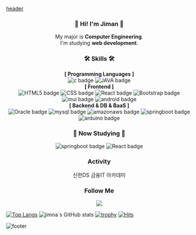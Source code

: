[header](https://capsule-render.vercel.app/api?type=waving&color=0:614385,100:516395&height=170&section=header&text=Tae%20young&fontSize=30&fontColor=ffffff&animation=fadeIn&fontAlignY=25&desc=Thank%20you%20for%20your%20visiting&descAlignY=45&&descSize=15)

<div align="center">
  
### :wave: Hi! I'm Jiman :wave:
My major is **Computer Engineering**.<br> I'm studying **web development**. <br>

### 🛠️ Skills 🛠️
**[ Programming Languages ]**<br>
![c badge](https://img.shields.io/badge/-c-%23F7DF1E?style=flat-square&logo=c&logoColor=white&color=A8B9CC)
![JAVA badge](https://img.shields.io/badge/-JAVA-%23F7DF1E?style=flat-square&logo=Java&logoColor=white&color=007396)
<br>
**[ Frontend ]**<br>
![HTML5 badge](https://img.shields.io/badge/-HTML5-%23F7DF1E?style=flat-square&logo=HTML5&logoColor=white&color=E34F26)
![CSS badge](https://img.shields.io/badge/-CSS3-%23F7DF1E?style=flat-square&logo=CSS3&logoColor=white&color=1572B6)
![React badge](https://img.shields.io/badge/-REACT-%23F7DF1E?style=flat-square&logo=React&logoColor=black&color=61DAFB)
![Bootstrap badge](https://img.shields.io/badge/-Bootstrap-%23F7DF1E?style=flat-square&logo=Bootstrap&logoColor=white&color=7952B3)
![mui badge](https://img.shields.io/badge/-mui-%23F7DF1E?style=flat-square&logo=mui&logoColor=white&color=007FFF)
![android badge](https://img.shields.io/badge/-android-%23F7DF1E?style=flat-square&logo=android&logoColor=white&color=3DDC84)
<br>
**[ Backend & DB & BaaS ]**<br>
![Oracle badge](https://img.shields.io/badge/-Oracle-%23F7DF1E?style=flat-square&logo=Oracle&logoColor=white&color=F80000)
![mysql badge](https://img.shields.io/badge/-MySQL-%23F7DF1E?style=flat-square&logo=MySQL&logoColor=white&color=4479A1)
![amazonaws badge](https://img.shields.io/badge/-amazonaws-%23F7DF1E?style=flat-square&logo=amazonaws&logoColor=white&color=232F3E)
![springboot badge](https://img.shields.io/badge/-springboot-%23F7DF1E?style=flat-square&logo=springboot&logoColor=white&color=6DB33F)
![arduino badge](https://img.shields.io/badge/-arduino-%23F7DF1E?style=flat-square&logo=arduino&logoColor=white&color=00878F)
<br>

### 📖 Now Studying 📖
![springboot badge](https://img.shields.io/badge/-springboot-%23F7DF1E?style=flat-square&logo=springboot&logoColor=white&color=6DB33F)
![React badge](https://img.shields.io/badge/-REACT-%23F7DF1E?style=flat-square&logo=React&logoColor=black&color=61DAFB)

###  Activity 
신한DS 금융IT 아카데미
 
###  Follow Me 
<a href="https://blog.naver.com/mongdoonim"><img src="https://blog.naver.com/PostList.naver?blogId=mongdoonim&widgetTypeCall=true&topReferer=https%3A%2F%2Fwww.naver.com%2F&directAccess=true#"/></a>
</div>


[![Top Langs](https://github-readme-stats.vercel.app/api/top-langs/?username=jiman-you)](https://github.com/anuraghazra/github-readme-stats)
![jimna`s GitHub stats](https://github-readme-stats.vercel.app/api?username=jiman-you&show_icons=true&theme=radical)
[![trophy](https://github-profile-trophy.vercel.app/?username=jiman-you)](https://github.com/ryo-ma/github-profile-trophy)
[![Hits](https://hits.seeyoufarm.com/api/count/incr/badge.svg?url=https%3A%2F%2Fgithub.com%2Fjiman-you%2Fhit-counter&count_bg=%2379C83D&title_bg=%23555555&icon=github.svg&icon_color=%23E7E7E7&title=hits&edge_flat=false)](https://hits.seeyoufarm.com)

![footer](https://capsule-render.vercel.app/api?section=footer&type=waving&color=0:614385,100:516395)

